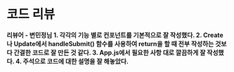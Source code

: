 <h1>코드 리뷰 </h1>
<b>리뷰어 - 변민정님<b>
1. 각각의 기능 별로 컨포넌트를 기본적으로 잘 작성했다.
2. Create나 Update에서 handleSubmit() 함수를 사용하여 return을 할 때 전부 작성하는 것보다 간결한 코드로 잘 만든 것 같다.
3. App.js에서 필요한 사항 대로 깔끔하게 잘 작성했다.
4. 주석으로 코드에 대한 설명을 잘 해놓았다. 
